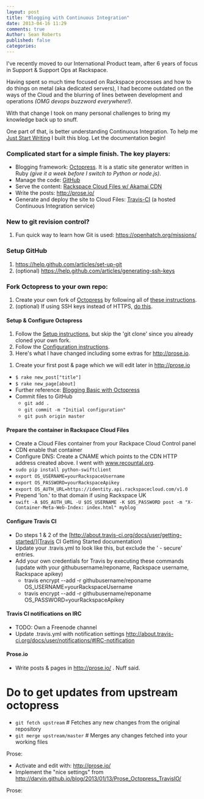 ```yaml
---
layout: post
title: "Blogging with Continuous Integration"
date: 2013-04-16 11:29
comments: true
Author: Sean Roberts
published: false
categories: 
---
```


I've recently moved to our International Product team, after 6 years of focus in Support & Support Ops at Rackspace.

Having spent so much time focused on Rackspace processes and how to do things on metal (aka dedicated servers), I had become outdated on the ways of the Cloud and the blurring of lines between development and operations _(OMG devops buzzword everywhere!)_.

With that change I took on many personal challenges to bring my knowledge back up to snuff.

One part of that, is better understanding Continuous Integration.
To help me [Just Start Writing](/blog/2013/04/16/just-start/) I built this blog. Let the documentation begin!


### Complicated start for a simple finish. The key players:
 - Blogging framework: [Octopress](http://octopress.org). It is a static site generator written in Ruby _(give it a week before I switch to Python or node.js)_.
 - Manage the code: [GitHub](http://github.com)
 - Serve the content: [Rackspace Cloud Files w/ Akamai CDN](http://www.rackspace.co.uk/cloud-files/) 
 - Write the posts: http://prose.io/
 - Generate and deploy the site to Cloud Files: [Travis-CI](http://travis-ci.org/) (a hosted Continuous Integration service)


### New to git revision control?
  1. Fun quick way to learn how Git is used: https://openhatch.org/missions/


### Setup GitHub
  1. https://help.github.com/articles/set-up-git
  1. (optional) https://help.github.com/articles/generating-ssh-keys


### Fork Octopress to your own repo:
 1. Create your own fork of [Octopress](https://github.com/imathis/octopress) by following all of [these instructions](https://help.github.com/articles/fork-a-repo).
 1. (optional) If using SSH keys instead of HTTPS, [do this](https://help.github.com/articles/why-is-git-always-asking-for-my-password).


#### Setup & Configure Octopress
 1. Follow the [Setup instructions](http://octopress.org/docs/setup/), but skip the 'git clone' since you already cloned your own fork.
 1. Follow the [Configuration instructions](http://octopress.org/docs/configuring/).
 1. Here's what I have changed including some extras for http://prose.io.
 <script src="https://gist.github.com/seanorama/5397222.js"></script>
 1. Create your first post & page which we will edit later in http://prose.io
   - `$ rake new_post["title"] `
   - `$ rake new_page[about]`
   - Further reference: [Blogging Basic with Octopress](http://octopress.org/docs/blogging/)
 - Commit files to GitHub
   - `git add .`
   - `git commit -m "Initial configuration"`
   - `git push origin master`

#### Prepare the container in Rackspace Cloud Files
 - Create a Cloud Files container from your Rackpace Cloud Control panel
 - CDN enable that container
 - Configure DNS: Create a CNAME which points to the CDN HTTP address created above. I went with www.recountal.org.
 - `sudo pip install python-swiftclient`
 - `export OS_USERNAME=yourRackspaceUsername`
 - `export OS_PASSWORD=yourRackspaceApikey`
 - `export OS_AUTH_URL=https://identity.api.rackspacecloud.com/v1.0`
 - Prepend 'lon.' to that domain if using Rackspace UK
 - `swift -A $OS_AUTH_URL -U $OS_USERNAME -K $OS_PASSWORD post -m "X-Container-Meta-Web-Index: index.html" myblog`


#### Configure Travis CI
 - Do steps 1 & 2 of the [http://about.travis-ci.org/docs/user/getting-started/](Travis CI Getting Started documentation)
 - Update your .travis.yml to look like this, but exclude the ' - secure' entries.
 - Add your own credentials for Travis by executing these commands (update with your githubusername/reponame, Rackspace username, Rackspace apikey)
   - travis encrypt --add -r githubusername/reponame OS_USERNAME=yourRackspaceUsername
   - travis encrypt --add -r githubusername/reponame OS_PASSWORD=yourRackspaceApikey

#### Travis CI notifications on IRC
 - TODO: Own a Freenode channel
 - Update .travis.yml with notification settings http://about.travis-ci.org/docs/user/notifications/#IRC-notification

#### Prose.io
 - Write posts & pages in http://prose.io/ . Nuff said.

# Do to get updates from upstream octopress 
- `git fetch upstream` # Fetches any new changes from the original repository
- `git merge upstream/master` # Merges any changes fetched into your working files



Prose:
  - Activate and edit with: http://prose.io/
  - Implement the "nice settings" from http://darvin.github.io/blog/2013/01/13/Prose_Octopress_TravisIO/

Prose: